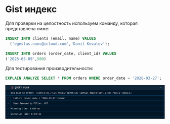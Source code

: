 # Gist индекс

Для проверки на целостность используем команду, которая представлена ниже: 

```sql
INSERT INTO clients (email, name) VALUES 
  ('egestas.nunc@icloud.com','Danil Kovalev');
```

```sql
INSERT INTO orders (order_date, client_id) VALUES
('2025-05-09',500)
```

Для тестирования производительности:

```sql
EXPLAIN ANALYZE SELECT * FROM orders WHERE order_date = '2026-03-27';
```

![img.png](images/img.png)
